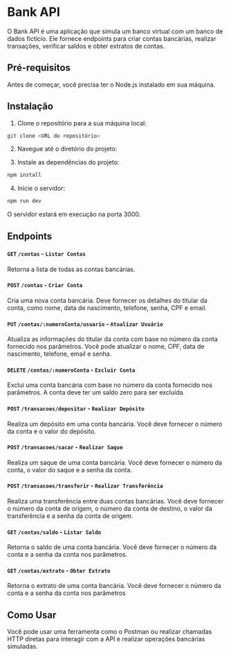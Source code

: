 
# Bank API

O Bank API é uma aplicação que simula um banco virtual com um banco de dados fictício. Ele fornece endpoints para criar contas bancárias, realizar transações, verificar saldos e obter extratos de contas.


## Pré-requisitos

Antes de começar, você precisa ter o Node.js instalado em sua máquina.
## Instalação

1. Clone o repositório para a sua máquina local:

```bash
git clone <URL do repositório>
```

2. Navegue até o diretório do projeto:

3. Instale as dependências do projeto:
```bash
npm install
```

4. Inicie o servidor:
```bash
npm run dev
```
O servidor estará em execução na porta 3000.

## Endpoints

#### `GET` `/contas` - `Listar Contas`
Retorna a lista de todas as contas bancárias.
#### `POST` `/contas` - `Criar Conta`
Cria uma nova conta bancária. Deve fornecer os detalhes do titular da conta, como nome, data de nascimento, telefone, senha, CPF e email.
#### `PUT` `/contas/:numeroConta/usuario` - `Atualizar Usuário`
Atualiza as informações do titular da conta com base no número da conta fornecido nos parâmetros. Você pode atualizar o nome, CPF, data de nascimento, telefone, email e senha.
#### `DELETE` `/contas/:numeroConta` - `Excluir Conta`
Exclui uma conta bancária com base no número da conta fornecido nos parâmetros. A conta deve ter um saldo zero para ser excluída.
#### `POST` `/transacoes/depositar` - `Realizar Depósito`
Realiza um depósito em uma conta bancária. Você deve fornecer o número da conta e o valor do depósito.
#### `POST` `/transacoes/sacar` - `Realizar Saque`
Realiza um saque de uma conta bancária. Você deve fornecer o número da conta, o valor do saque e a senha da conta.
#### `POST` `/transacoes/transferir` - `Realizar Transferência`
Realiza uma transferência entre duas contas bancárias. Você deve fornecer o número da conta de origem, o número da conta de destino, o valor da transferência e a senha da conta de origem.
#### `GET` `/contas/saldo` - `Listar Saldo`
Retorna o saldo de uma conta bancária. Você deve fornecer o número da conta e a senha da conta nos parâmetros.
#### `GET` `/contas/extrato` - `Obter Extrato`
Retorna o extrato de uma conta bancária. Você deve fornecer o número da conta e a senha da conta nos parâmetros

## Como Usar
Você pode usar uma ferramenta como o Postman ou realizar chamadas HTTP diretas para interagir com a API e realizar operações bancárias simuladas.